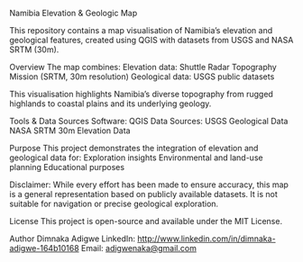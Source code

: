 Namibia Elevation & Geologic Map

This repository contains a map visualisation of Namibia’s elevation and geological features, created using QGIS with datasets from USGS and NASA SRTM (30m).

Overview
The map combines:
Elevation data: Shuttle Radar Topography Mission (SRTM, 30m resolution)
Geological data: USGS public datasets

This visualisation highlights Namibia’s diverse topography from rugged highlands to coastal plains and its underlying geology.

Tools & Data Sources
Software: QGIS
Data Sources:
	 USGS Geological Data
	 NASA SRTM 30m Elevation Data

Purpose
This project demonstrates the integration of elevation and geological data for:
	 Exploration insights
	 Environmental and land-use planning
	 Educational purposes

Disclaimer: While every effort has been made to ensure accuracy, this map is a general representation based on publicly available datasets. It is not suitable for navigation or precise geological exploration.

License
This project is open-source and available under the MIT License.

Author
Dimnaka Adigwe
LinkedIn: http://www.linkedin.com/in/dimnaka-adigwe-164b10168 
Email: adigwenaka@gmail.com

